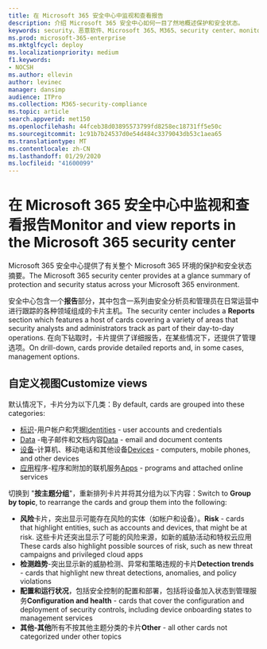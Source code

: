 ```yaml
---
title: 在 Microsoft 365 安全中心中监视和查看报告
description: 介绍 Microsoft 365 安全中心如何一目了然地概述保护和安全状态。
keywords: security、恶意软件、Microsoft 365、M365、security center、monitor、report、status
ms.prod: microsoft-365-enterprise
ms.mktglfcycl: deploy
ms.localizationpriority: medium
f1.keywords:
- NOCSH
ms.author: ellevin
author: levinec
manager: dansimp
audience: ITPro
ms.collection: M365-security-compliance
ms.topic: article
search.appverid: met150
ms.openlocfilehash: 44fceb38d03895573799fd8258ec18731ff5e50c
ms.sourcegitcommit: 1c91b7b24537d0e54d484c3379043db53c1aea65
ms.translationtype: MT
ms.contentlocale: zh-CN
ms.lasthandoff: 01/29/2020
ms.locfileid: "41600099"
---
```

# <a name="monitor-and-view-reports-in-the-microsoft-365-security-center"></a><span data-ttu-id="89594-104">在 Microsoft 365 安全中心中监视和查看报告</span><span class="sxs-lookup"><span data-stu-id="89594-104">Monitor and view reports in the Microsoft 365 security center</span></span>

<span data-ttu-id="89594-105">Microsoft 365 安全中心提供了有关整个 Microsoft 365 环境的保护和安全状态摘要。</span><span class="sxs-lookup"><span data-stu-id="89594-105">The Microsoft 365 security center provides at a glance summary of protection and security status across your Microsoft 365 environment.</span></span>

<span data-ttu-id="89594-106">安全中心包含一个**报告**部分，其中包含一系列由安全分析员和管理员在日常运营中进行跟踪的各种领域组成的卡片主机。</span><span class="sxs-lookup"><span data-stu-id="89594-106">The security center includes a **Reports** section which features a host of cards covering a variety of areas that security analysts and administrators track as part of their day-to-day operations.</span></span> <span data-ttu-id="89594-107">在向下钻取时，卡片提供了详细报告，在某些情况下，还提供了管理选项。</span><span class="sxs-lookup"><span data-stu-id="89594-107">On drill-down, cards provide detailed reports and, in some cases, management options.</span></span>

## <a name="customize-views"></a><span data-ttu-id="89594-108">自定义视图</span><span class="sxs-lookup"><span data-stu-id="89594-108">Customize views</span></span>

<span data-ttu-id="89594-109">默认情况下，卡片分为以下几类：</span><span class="sxs-lookup"><span data-stu-id="89594-109">By default, cards are grouped into these categories:</span></span>
  
* <span data-ttu-id="89594-110">[标识](monitor-and-report-identities.md)-用户帐户和凭据</span><span class="sxs-lookup"><span data-stu-id="89594-110">[Identities](monitor-and-report-identities.md) - user accounts and credentials</span></span>
* <span data-ttu-id="89594-111">[Data](monitor-data.md) -电子邮件和文档内容</span><span class="sxs-lookup"><span data-stu-id="89594-111">[Data](monitor-data.md) - email and document contents</span></span>
* <span data-ttu-id="89594-112">[设备](monitor-devices.md)-计算机、移动电话和其他设备</span><span class="sxs-lookup"><span data-stu-id="89594-112">[Devices](monitor-devices.md) - computers, mobile phones, and other devices</span></span>
* <span data-ttu-id="89594-113">[应用](monitor-apps.md)程序-程序和附加的联机服务</span><span class="sxs-lookup"><span data-stu-id="89594-113">[Apps](monitor-apps.md) - programs and attached online services</span></span>

<span data-ttu-id="89594-114">切换到 "**按主题分组**"，重新排列卡片并将其分组为以下内容：</span><span class="sxs-lookup"><span data-stu-id="89594-114">Switch to **Group by topic**, to rearrange the cards and group them into the following:</span></span>

* <span data-ttu-id="89594-115">**风险**卡片，突出显示可能存在风险的实体（如帐户和设备）。</span><span class="sxs-lookup"><span data-stu-id="89594-115">**Risk** - cards that highlight entities, such as accounts and devices, that might be at risk.</span></span> <span data-ttu-id="89594-116">这些卡片还突出显示了可能的风险来源，如新的威胁活动和特权云应用</span><span class="sxs-lookup"><span data-stu-id="89594-116">These cards also highlight possible sources of risk, such as new threat campaigns and privileged cloud apps</span></span>  
* <span data-ttu-id="89594-117">**检测趋势**-突出显示新的威胁检测、异常和策略违规的卡片</span><span class="sxs-lookup"><span data-stu-id="89594-117">**Detection trends** - cards that highlight new threat detections, anomalies, and policy violations</span></span>
* <span data-ttu-id="89594-118">**配置和运行状况**，包括安全控制的配置和部署，包括将设备加入状态到管理服务</span><span class="sxs-lookup"><span data-stu-id="89594-118">**Configuration and health** - cards that cover the configuration and deployment of security controls, including device onboarding states to management services</span></span>
* <span data-ttu-id="89594-119">**其他-其他**所有不按其他主题分类的卡片</span><span class="sxs-lookup"><span data-stu-id="89594-119">**Other** - all other cards not categorized under other topics</span></span>